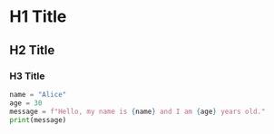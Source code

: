 # H1 Title
## H2 Title
### H3 Title

```python title="Example Code"
name = "Alice"
age = 30
message = f"Hello, my name is {name} and I am {age} years old."
print(message)
```
